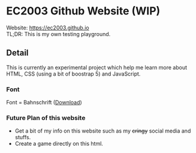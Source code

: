 # EC2003 Github Website (WIP)
Website: https://ec2003.github.io<br>
TL;DR: This is my own testing playground.

## Detail
This is currently an experimental project which help me learn more about HTML, CSS (using a bit of boostrap 5) and JavaScript.

### Font
Font = Bahnschrift ([Download](https://8d999d6a.rocketcdn.me/download/bahnschrift/?ind=1612722479982&filename=Bahnschrift-Font-Family.zip&wpdmdl=72001&refresh=67198779077801729726329))

### Future Plan of this website
- Get a bit of my info on this website such as my ~~cringy~~ social media and stuffs.
- Create a game directly on this html.